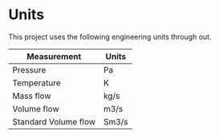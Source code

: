 # Units

This project uses the following engineering units through out.


| Measurement | Units |
|-------------|-------|
| Pressure    | Pa    |
| Temperature    | K  |
| Mass flow    | kg/s    |
| Volume flow    | m3/s   |
| Standard Volume flow    | Sm3/s   |
